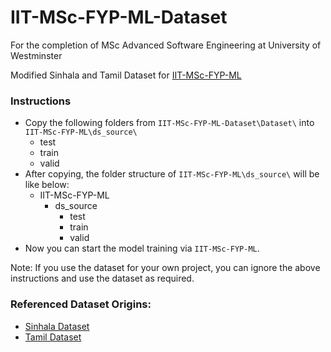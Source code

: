 # IIT-MSc-FYP-ML-Dataset
For the completion of MSc Advanced Software Engineering at University of Westminster

Modified Sinhala and Tamil Dataset for [IIT-MSc-FYP-ML](https://github.com/nimeshkasun/IIT-MSc-FYP-ML)

### Instructions
* Copy the following folders from `IIT-MSc-FYP-ML-Dataset\Dataset\` into `IIT-MSc-FYP-ML\ds_source\`
    * test
    * train
    * valid
* After copying, the folder structure of `IIT-MSc-FYP-ML\ds_source\` will be like below:
    - IIT-MSc-FYP-ML
      - ds_source
        - test
        - train
        - valid
* Now you can start the model training via `IIT-MSc-FYP-ML`.

Note: If you use the dataset for your own project, you can ignore the above instructions and use the dataset as required.



### Referenced Dataset Origins: 
* [Sinhala Dataset](https://www.kaggle.com/datasets/sathiralamal/sinhala-letter-454)
* [Tamil Dataset](https://www.kaggle.com/code/dhuruvapriyan/tamil-character-classification)